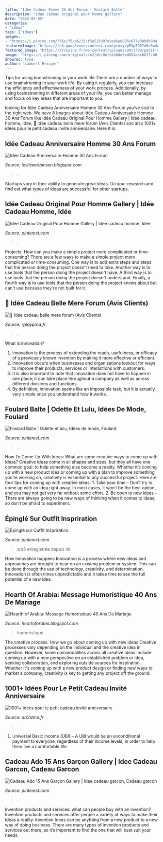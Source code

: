 ```yaml
---
title: "Idée Cadeau Femme 25 Ans Forum - Foulard Balte"
description: "Idée cadeau original pour homme gallery"
date: "2023-02-05"
categories:
- "ideas"
tags: ["ideas"]
images:
- "https://i.pinimg.com/736x/f5/a5/25/f5a525d07e0a96e8855c677e38b9b004.jpg"
featuredImage: "https://lh3.googleusercontent.com/proxy/pPXpZDSIdGe8w4n4xZEpbP6Hc06FWOMJ-TPfpV3XgtJpyy_sK-YTzInvSITDiL6KAw6T2MSEbMrxJlDJx-GqDzwqtQ7cp9Muo8_SPpfXN5ceuAdTGuJBTKjEJnX2IF9dT3E72_aGvpobIL4GNdgsRS6TuUxC=w1200-h630-p-k-no-nu"
featured_image: "https://archzine.fr/wp-content/uploads/2017/03/petit-cadeau-a-faire-soi-meme-pour-les-invités-anniversaire-popcorn.png"
image: "https://i.pinimg.com/originals/e2/db/8e/e2db8e9edd53a3c681fcb8f8004a9955.jpg"
ShowToc: true
author: "Lambert Reinger"
---
```



Tips for using brainstroming in your work life
There are a number of ways to use brainstroming in your work life. By using it regularly, you can increase the efficiency and effectiveness of your work process. Additionally, by using brainstroming in different areas of your life, you can better manage and focus on key areas that are important to you.

	

		
looking for Idée Cadeau Anniversaire Homme 30 Ans Forum you've visit to the right web. We have 8 Images about Idée Cadeau Anniversaire Homme 30 Ans Forum like Idée Cadeau Original Pour Homme Gallery | Idée cadeau homme, Idée, 🚀 Idée cadeau belle mere forum (Avis Clients) and also 1001+ idées pour le petit cadeau invité anniversaire. Here it is:
		
    
## Idée Cadeau Anniversaire Homme 30 Ans Forum

<img loading=lazy src="https://lh3.googleusercontent.com/proxy/pPXpZDSIdGe8w4n4xZEpbP6Hc06FWOMJ-TPfpV3XgtJpyy_sK-YTzInvSITDiL6KAw6T2MSEbMrxJlDJx-GqDzwqtQ7cp9Muo8_SPpfXN5ceuAdTGuJBTKjEJnX2IF9dT3E72_aGvpobIL4GNdgsRS6TuUxC=w1200-h630-p-k-no-nu" onerror="this.onerror=null;this.src='https://tse2.mm.bing.net/th?id=OIP.Ge6yGwyojOHoQ5-5ZxsuOgAAAA&amp;pid=15.1';" alt="Idée Cadeau Anniversaire Homme 30 Ans Forum">

_Source: lesliewrobinson.blogspot.com_

>. 

	

Startups vary in their ability to generate great ideas. Do your research and find out what types of ideas are successful for other startups.

    
## Idée Cadeau Original Pour Homme Gallery | Idée Cadeau Homme, Idée

<img loading=lazy src="https://i.pinimg.com/736x/f5/a5/25/f5a525d07e0a96e8855c677e38b9b004.jpg" onerror="this.onerror=null;this.src='https://tse4.mm.bing.net/th?id=OIP.g_PTt7nqju6owdie3tcYdwHaF5&amp;pid=15.1';" alt="Idée Cadeau Original Pour Homme Gallery | Idée cadeau homme, Idée">

_Source: pinterest.com_

>. 

	

Projects: How can you make a simple project more complicated or time-consuming?
There are a few ways to make a simple project more complicated or time-consuming. One way is to add extra steps and steps that the person doing the project doesn't need to take. Another way is to use tools that the person doing the project doesn't have. A third way is to use tools that the person doing the project doesn't understand. Finally, a fourth way is to use tools that the person doing the project knows about but can't use because they're not built for it.

    
## 🚀 Idée Cadeau Belle Mere Forum (Avis Clients)

<img loading=lazy src="https://rplayprod.fr/wp-content/uploads/4593/idée-cadeau-femme-30-ans-blog-5ebd114d4d014.jpg" onerror="this.onerror=null;this.src='https://tse1.mm.bing.net/th?id=OIP.gwvTk1ONbRAUUVYuB90qFAHaHa&amp;pid=15.1';" alt="🚀 Idée cadeau belle mere forum (Avis Clients)">

_Source: rplayprod.fr_

>. 

	

What is innovation?
1. Innovation is the process of extending the reach, usefulness, or efficacy of a previously known invention by making it more effective or efficient.
2. Innovation occurs when businesses and organizations lookout for ways to improve their products, services or interactions with customers.
3. It is also important to note that innovation does not have to happen in one place; it can take place throughout a company as well as across different divisions and functions.
4. By definition, innovation seems like an impossible task, but it is actually very simple once you understand how it works.

    
## Foulard Balte | Odette Et Lulu, Idées De Mode, Foulard

<img loading=lazy src="https://i.pinimg.com/originals/e2/db/8e/e2db8e9edd53a3c681fcb8f8004a9955.jpg" onerror="this.onerror=null;this.src='https://tse4.mm.bing.net/th?id=OIP.BtsrulvTDShpRPw3ZlDj_wHaE8&amp;pid=15.1';" alt="Foulard Balte | Odette et lulu, Idées de mode, Foulard">

_Source: pinterest.com_

>. 

	

How To Come Up With Ideas: What are some creative ways to come up with ideas?
Creative ideas come in all shapes and sizes, but they all have one common goal: to help something else become a reality. Whether it’s coming up with a new product idea or coming up with a plan to improve something you’re working on, creativity is essential to any successful project. Here are four tips for coming up with creative ideas: 1. Take your time – Don’t try to come up with an idea right away. In most cases, it won’t be the best option, and you may not get very far without some effort. 2. Be open to new ideas – There are always going to be new ways of thinking when it comes to ideas, so don’t be afraid to experiment. 
    
## Épinglé Sur Outfit Inspriration

<img loading=lazy src="https://i.pinimg.com/originals/38/ff/bf/38ffbfacd6366b16d9b108457a423f90.jpg" onerror="this.onerror=null;this.src='https://tse3.mm.bing.net/th?id=OIP.23MPAJV0SkivsI5dSR_wrAHaJQ&amp;pid=15.1';" alt="Épinglé sur Outfit Inspriration">

_Source: pinterest.com_

>wb3 enregistrée depuis ml. 

	

How Innovation happens
Innovation is a process where new ideas and approaches are brought to bear on an existing problem or system. This can be done through the use of technology, creativity, and determination. Innovation is often times unpredictable and it takes time to see the full potential of a new idea.

    
## Hearth Of Arabia: Message Humoristique 40 Ans De Mariage

<img loading=lazy src="https://lh3.googleusercontent.com/proxy/l2ZPtmtYI-7U-gns7rM6fmJ4gXbXU7yXFPFrheUyvVedcTuVwgK0_LOJBmAGLJxGuOjBplPsssZGb4WZkJGuUHG7wBoHw8V6D05su35kyLE2NUWyqraQgmP5iGMu8XvJlInHWPM9M-n1t8CSP5dJ8ikDnsIpQZjQvWDN-Z4K6SQzlvHhw4OgnUnliqQ9dzBYlbMN11cfE41x_ddn-AJS8lh95cp7EciEFoLGvSwKOZ41o7Ek1YUPaIE7aa-_REuauDzsSV2vxTcf4D6f-FBPCBoYIsL8fwU2-QgF8Lp93BkajWZbap3FeM2j0Nlm6lsMkm6Nm5EYXg=w1200-h630-p-k-no-nu" onerror="this.onerror=null;this.src='https://tse2.mm.bing.net/th?id=OIP.VEI4O2eiMbUSxBu1RX3WxgHaEq&amp;pid=15.1';" alt="Hearth of Arabia: Message Humoristique 40 Ans De Mariage">

_Source: heartofarabia.blogspot.com_

>humoristique. 

	

The creative process: How we go about coming up with new ideas
Creative processes vary depending on the individual and the creative idea in question. However, some commonalities across all creative ideas include coming up with a new perspective on an established problem or idea, seeking collaboration, and exploring outside sources for inspiration. Whether it's coming up with a new product design or finding new ways to market a company, creativity is key to getting any project off the ground.

    
## 1001+ Idées Pour Le Petit Cadeau Invité Anniversaire

<img loading=lazy src="https://archzine.fr/wp-content/uploads/2017/03/petit-cadeau-a-faire-soi-meme-pour-les-invités-anniversaire-popcorn.png" onerror="this.onerror=null;this.src='https://tse4.mm.bing.net/th?id=OIP.p0pbtUwAEWQWmrehYUJCVgHaGl&amp;pid=15.1';" alt="1001+ idées pour le petit cadeau invité anniversaire">

_Source: archzine.fr_

>. 

	

1. Universal Basic Income (UBI) – A UBI would be an unconditional payment to everyone, regardless of their income levels, in order to help them live a comfortable life.

    
## Cadeau Ado 15 Ans Garçon Gallery | Idee Cadeau Garcon, Cadeau Garcon

<img loading=lazy src="https://i.pinimg.com/736x/08/e0/3e/08e03ec27927da46b46a49c981dd2beb.jpg" onerror="this.onerror=null;this.src='https://tse3.mm.bing.net/th?id=OIP.bgHBGk63J-UKIhi2agY-PgHaEK&amp;pid=15.1';" alt="Cadeau Ado 15 Ans Garçon Gallery | Idee cadeau garcon, Cadeau garcon">

_Source: pinterest.com_

>. 

	

Invention products and services: what can people buy with an invention?
Invention products and services offer people a variety of ways to make their ideas a reality. Invention Ideas can be anything from a new product to a new way of doing business. There are many types of invention products and services out there, so it’s important to find the one that will best suit your needs.

